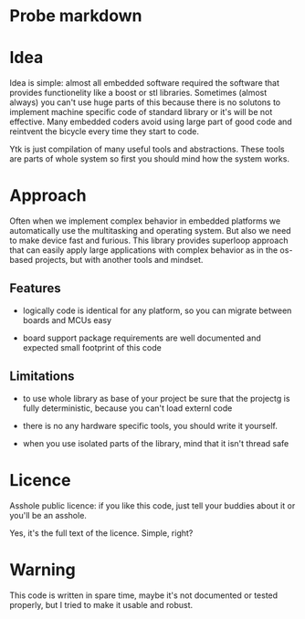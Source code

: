 # Probe markdown #

# Idea #

Idea is simple: almost all embedded software required the software that provides functionelity like a boost or stl libraries. Sometimes (almost always) you can't use huge parts of this because there is no solutons to implement machine specific code of standard library or it's will be not effective. Many embedded coders avoid using large part of good code and reintvent the bicycle every time they start to code.

Ytk is just compilation of many useful tools and abstractions. These tools are parts of whole system so first you should mind how the system works.

# Approach #

Often when we implement complex behavior in embedded platforms we automatically use the multitasking and operating system. But also we need to make device fast and furious. This library provides superloop approach that can easily apply large applications with complex behavior as in the os-based projects, but with another tools and mindset.

## Features ##

* logically code is identical for any platform, so you can migrate between boards and MCUs easy

* board support package requirements are well documented and expected small footprint of this code

## Limitations ##

* to use whole library as base of your project be sure that the projectg is fully deterministic, because you can't load externl code

* there is no any hardware specific tools, you should write it yourself.

* when you use isolated parts of the library, mind that it isn't thread safe

# Licence #

Asshole public licence: if you like this code, just tell your buddies about it or you'll be an asshole.

Yes, it's the full text of the licence. Simple, right?

# Warning #

This code is written in spare time, maybe it's not documented or tested properly, but I tried to make it usable and robust.
